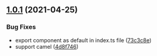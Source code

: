 ## [1.0.1](https://github.com/growingio/gio-generator/compare/v1.0.0...v1.0.1) (2021-04-25)


### Bug Fixes

* export component as default in index.ts file ([73c3c8e](https://github.com/growingio/gio-generator/commit/73c3c8e378ccbd74add2270edfa00b8f28336f69))
* support camel ([4d8f746](https://github.com/growingio/gio-generator/commit/4d8f746f2055ba4de7d3cc0fba17954decb8104a))



